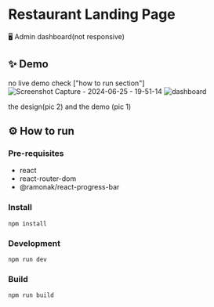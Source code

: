 
# Restaurant Landing Page


🖥️ Admin dashboard(not responsive)


## ✨ Demo
no live demo check ["how to run section"]
![Screenshot Capture - 2024-06-25 - 19-51-14](https://github.com/abderraoufbelil/Admin-Dashboard-Reactjs-/assets/82713531/e5179ebc-c788-422f-bd02-e09c684b75df)
![dashboard](https://github.com/abderraoufbelil/Admin-Dashboard-Reactjs-/assets/82713531/aeb1e16a-bef4-439f-b9ec-49b2bcfb7b69)
 
 the design(pic 2) and the demo (pic 1)  


## ⚙️ How to run
### Pre-requisites
- react
- react-router-dom
- @ramonak/react-progress-bar
### Install
    npm install
### Development
    npm run dev
### Build
    npm run build
